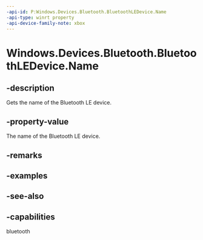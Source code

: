 ```yaml
---
-api-id: P:Windows.Devices.Bluetooth.BluetoothLEDevice.Name
-api-type: winrt property
-api-device-family-note: xbox
---
```


<!-- Property syntax
public string Name { get; }
-->

# Windows.Devices.Bluetooth.BluetoothLEDevice.Name

## -description
Gets the name of the Bluetooth LE device.

## -property-value
The name of the Bluetooth LE device.

## -remarks

## -examples

## -see-also


## -capabilities
bluetooth
